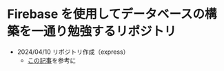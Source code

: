 # Firebase を使用してデータベースの構築を一通り勉強するリポジトリ

- 2024/04/10 リポジトリ作成（express）
  - [この記事](https://zenn.dev/chida/articles/882d9fb1d71fa1)を参考に

